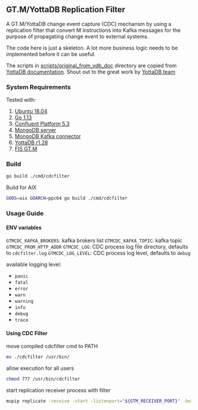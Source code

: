 ## GT.M/YottaDB Replication Filter

A GT.M/YottaDB change event capture (CDC) mechansm by using a replication filter that convert M instructions into Kafka messages for the purpose of propagating change event to external systems.

The code here is just a skeleton. A lot more business logic needs to be implemented before it can be useful.

The scripts in [scripts/original_from_ydb_doc](scripts/original_from_ydb_doc) directory are copied from [YottaDB documentation](https://gitlab.com/YottaDB/DB/YDBDoc/tree/master/AdminOpsGuide/repl_procedures). Shout out to the great work by [YottaDB team](https://yottadb.com/)

### System Requirements

Tested with:

1. [Ubuntu 18.04](http://releases.ubuntu.com/18.04/)
2. [Go 1.13](https://golang.org/dl/)
3. [Confluent Platform 5.3](https://www.confluent.io/download/)
4. [MongoDB server](https://www.mongodb.com/download-center/community)
5. [MongoDB Kafka connector](https://www.confluent.io/hub/mongodb/kafka-connect-mongodb)
6. [YottaDB r1.28](https://yottadb.com/product/get-started/)
7. [FIS GT.M](https://en.wikipedia.org/wiki/GT.M)

### Build

```bash
go build ./cmd/cdcfilter

```
Build for AIX

```bash
GOOS=aix GOARCH=ppc64 go build ./cmd/cdcfilter
```

### Usage Guide 

#### ENV variables 
`GTMCDC_KAFKA_BROKERS`: kafka brokers list
`GTMCDC_KAFKA_TOPIC`: kafka topic
`GTMCDC_PROM_HTTP_ADDR`
`GTMCDC_LOG`: CDC process log file directory, defaults to `cdcfilter.log`
`GTMCDC_LOG_LEVEL`:  CDC process log level, defaults to `debug`

available logging level: 
- `panic`
- `fatal`
- `error`
- `warn`
- `warning`
- `info`
- `debug`
- `trace`

#### Using CDC Filter 
move compiled cdcfilter cmd to PATH 
```sh
mv ./cdcfilter /usr/bin/
```
allow execution for all users
```sh
chmod 777 /usr/bin/cdcfilter
```
start replication receiver process with filter
```sh
mupip replicate -receive -start -listenport="${GTM_RECEIVER_PORT}" -buffsize="${GTM_RECEIVER_BUFFER_SIZE} -log="${GTM_RECEIVER_LOG_PATH}" -filter=cdcfilter
```